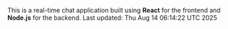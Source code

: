 This is a real-time chat application built using **React** for the frontend and **Node.js** for the backend.
Last updated: Thu Aug 14 06:14:22 UTC 2025
